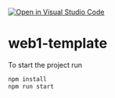 [![Open in Visual Studio Code](https://classroom.github.com/assets/open-in-vscode-f059dc9a6f8d3a56e377f745f24479a46679e63a5d9fe6f495e02850cd0d8118.svg)](https://classroom.github.com/online_ide?assignment_repo_id=5645590&assignment_repo_type=AssignmentRepo)
# web1-template

To start the project run

```bash
npm install
npm run start
```
